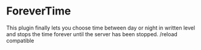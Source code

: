 # ForeverTime
This plugin finally lets you choose time between day or night in written level and stops the time forever until the server has been stopped. /reload compatible
